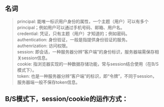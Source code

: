 ## 名词
> principal: 能唯一标识用户身份的属性，一个主题（用户）可以有多个principal；例如用户可以通过手机号码、邮箱、用户名。  
credential: 凭证，只有主题（用户）才知道的；例如密码。  
authentication: 身份验证，一般是指提供身份验证的服务。  
authenrization: 访问权限。  
session:  即会话，一种服务器分辨“客户端”的身份标识，服务器端需保存相关session信息。  
cookie: 指浏览器实现的一种数据存储功能，常与session结合使用（在B/S模式下）。  
token: 也是一种服务器分辨“客户端”的标识，即“令牌”，不同于session，服务器端一般不保存token信息。  

## B/S模式下，session/cookie的运作方式：
